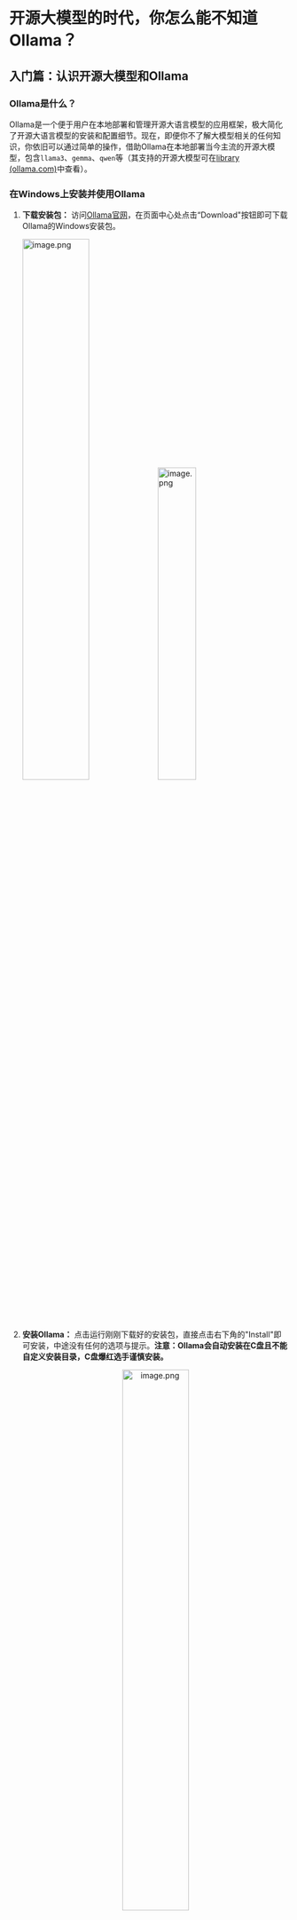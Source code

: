 # 开源大模型的时代，你怎么能不知道Ollama？

## 入门篇：认识开源大模型和Ollama

### Ollama是什么？

Ollama是一个便于用户在本地部署和管理开源大语言模型的应用框架，极大简化了开源大语言模型的安装和配置细节。现在，即便你不了解大模型相关的任何知识，你依旧可以通过简单的操作，借助Ollama在本地部署当今主流的开源大模型，包含`llama3`、`gemma`、`qwen`等（其支持的开源大模型可在[library (ollama.com)](https://ollama.com/library)中查看）。

### 在Windows上安装并使用Ollama

1. **下载安装包：** 访问[Ollama官网](https://ollama.com/)，在页面中心处点击“Download"按钮即可下载Ollama的Windows安装包。

    <img src="https://p3-juejin.byteimg.com/tos-cn-i-k3u1fbpfcp/b0cdd7f30d12460db6100f2fee7c026f~tplv-k3u1fbpfcp-jj-mark:0:0:0:0:q75.image#?w=1263&h=1021&s=77206&e=png&b=ffffff" alt="image.png" width="50%" />


    <img src="https://p1-juejin.byteimg.com/tos-cn-i-k3u1fbpfcp/c56571e305b24501b3ef4d94c5f02d8e~tplv-k3u1fbpfcp-jj-mark:0:0:0:0:q75.image#?w=839&h=945&s=44099&e=png&b=fefefe" alt="image.png" width="38%" />

1. **安装Ollama：** 点击运行刚刚下载好的安装包，直接点击右下角的"Install"即可安装，中途没有任何的选项与提示。**注意：Ollama会自动安装在C盘且不能自定义安装目录，C盘爆红选手谨慎安装。**


    <p align=center><img src="https://p6-juejin.byteimg.com/tos-cn-i-k3u1fbpfcp/99b4544df7c24c6cb46297d6ed9a7848~tplv-k3u1fbpfcp-jj-mark:0:0:0:0:q75.image#?w=894&h=658&s=23060&e=png&b=fefefe" alt="image.png" width="50%" /></p>

1. **检查安装：** 安装完成后Ollama会自动运行，它没有任何的UI界面，只会悄悄地运行在后台（默认端口11434），你可以通过以下方式判断安装结果：

    - **方式一：检查任务栏**

        ![image.png](https://p1-juejin.byteimg.com/tos-cn-i-k3u1fbpfcp/9ddb46d2cd874db8b0ce99bb71b5efe9~tplv-k3u1fbpfcp-jj-mark:0:0:0:0:q75.image#?w=478&h=242&s=70972&e=png&b=f9f9f9)

    - **方式二：浏览器访问`http://localhost:11434`**

        ![image.png](https://p3-juejin.byteimg.com/tos-cn-i-k3u1fbpfcp/dd04b7e0c57d4f9da3e6c95dcd2576d4~tplv-k3u1fbpfcp-jj-mark:0:0:0:0:q75.image#?w=248&h=144&s=2857&e=png&b=1e1e1e)

    - **方式三：在`cmd`中使用`ollama -v`**
        
        ![image.png](https://p9-juejin.byteimg.com/tos-cn-i-k3u1fbpfcp/c963193d269449489cf5ed441edb6a52~tplv-k3u1fbpfcp-jj-mark:0:0:0:0:q75.image#?w=258&h=52&s=2680&e=png&b=0d0d0d)

1. **部署大模型：** 使用`ollama run <model name>`部署/运行大模型。`<model name>`可以在[ollama library](https://ollama.com/library)中查询，其中有众多**标签**可供选择，要注意选择适合自己电脑配置的模型哦！

    <p align=center><img src="https://p3-juejin.byteimg.com/tos-cn-i-k3u1fbpfcp/1145fffbecc5440aa4e37d0713580d72~tplv-k3u1fbpfcp-jj-mark:0:0:0:0:q75.image#?w=800&h=890&s=54800&e=png&b=ffffff" alt="image.png" width="70%" /></p>

    这里我选择`qwen:7b`进行部署，输入命令后，如ollama发现当前没有安装这个模型，则会自动开始下载和安装：

    ![image.png](https://p3-juejin.byteimg.com/tos-cn-i-k3u1fbpfcp/7ec71f22bfe547bea9a6b16715b9ad3c~tplv-k3u1fbpfcp-jj-mark:0:0:0:0:q75.image#?w=1085&h=80&s=7460&e=png&b=0c0c0c)
    
    > **C盘爆红选手注意：**
    > 
    > Ollama的模型安装路径也默认在C盘，如需更改Ollama的模型安装路径，需添加环境变量
    > 
    > <img src="https://p1-juejin.byteimg.com/tos-cn-i-k3u1fbpfcp/d77b9111af644242991bb2a1cd75e5ed~tplv-k3u1fbpfcp-jj-mark:0:0:0:0:q75.image#?w=1088&h=782&s=85923&e=png&b=282828" alt="image.png" width="70%" />
    > <img src="https://p3-juejin.byteimg.com/tos-cn-i-k3u1fbpfcp/3e32695537934d83bf9a8770b231322c~tplv-k3u1fbpfcp-jj-mark:0:0:0:0:q75.image#?w=616&h=655&s=144817&e=png&b=f0f0f0" alt="image.png" width="70%" />

    安装完成后，即可在命令行中与模型对话啦！

### 为什么选择开源大模型？

如果你在其它社区平台搜索关于Ollama的消息，一定会见到很多人认为开源大模型对普通人来说是个累赘品。受制于普通平民电脑的性能，我们一般无法在自己电脑上安装性能较好的模型，因此最后的效果大多都不尽人意，还不如使用现在众多免费的私人大模型平台，如`ChatGPT3.5`等。

既然如此，开源大模型到底适用于什么应用场景，我们为何要使用Ollama呢？既然和免费私有大模型比不过性能，不如换个角度比“**客制化**”。

- **社区灵活性**

像ChatGPT等企业私有模型大多都有既定的输出风格，且没有明确的使用方向，主打一个“综合性”。但代价就是在做“特种”AI时没有竞争力，发现问题你也无法改变它，只能接受它的一切。

但开源大模型的代码和架构是公开的,用户可以根据自己的需求进行定制和调整,增强了适用性。光是在B站搜索“模型名+微调”，你就可以收获大量资料可供参考。用开源大模型定制自己的“小老婆”不香嘛？

![image.png](https://p3-juejin.byteimg.com/tos-cn-i-k3u1fbpfcp/f6d6a601b1d8422cbeb5cdd2391e2cd7~tplv-k3u1fbpfcp-jj-mark:0:0:0:0:q75.image#?w=1686&h=899&s=1053210&e=png&b=fdfcfc)

- **搭建知识库+隐私保护**

既然开源大模型可以移植到本地运行，那么意味着它是个离线平台，隐私保护可谓顶尖存在。这对有~~隐私洁癖~~和企业信息保密需求的用户来说是非常重要了。

不仅如此，你也可以在本地构建自己的知识库，上传文件、投喂数据，让本地大模型作为你的资料管家。

- **节省成本**

开源大模型通常可以免费获取和使用，开发应用时也无需再调取天价API让钱包两空了。在云端服务器上部署开源大模型构建AI应用也是不错的选择！



## 进阶篇：Ollama的更多运用

### 用Open WebUI可视化管理Ollama

#### 关于Open WebUI

Open WebUI 是一个功能丰富、易于使用的自托管 WebUI，旨在完全离线运行。它支持多种 LLM 运行器，包括 Ollama 和 OpenAI API。

使用它和Ollama配合，就可以摆脱黑乎乎的命令行窗口与你在Ollama上部署的大模型对话，并且享用与ChatGPT如出一辙的优雅UI界面。


![image.png](https://p3-juejin.byteimg.com/tos-cn-i-k3u1fbpfcp/eaaf19cbcb324113bfc9c9829bed7e52~tplv-k3u1fbpfcp-jj-mark:0:0:0:0:q75.image#?w=1701&h=953&s=67248&e=png&b=191919)

在这里你可以与你所有已安装的模型进行对话，也可以管理Ollama上的模型：

![image.png](https://p1-juejin.byteimg.com/tos-cn-i-k3u1fbpfcp/c6994c61868840468b44677a6e35717b~tplv-k3u1fbpfcp-jj-mark:0:0:0:0:q75.image#?w=594&h=365&s=19693&e=png&b=1b1b1b)

如果你的机器足够强悍，也可以借助这个平台将机器上的大模型分享给你的同事/好友一同使用，Open WebUI也不同用户权限的设置。

#### 安装Open WebUI

Open WebUI官方推荐使用`docker`安装，如果在本机运行Ollama，你只需在电脑中安装docker，然后运行以下指令：
```bash
docker run -d -p 3000:8080 --add-host=host.docker.internal:host-gateway -v open-webui:/app/backend/data --name open-webui --restart always ghcr.io/open-webui/open-webui:main
```

> 如果Ollama不在本机运行，则需在命令中添加`-e OLLAMA_BASE_URL = http://example.com:11434`设置Ollama运行的地址哦！

之后即可访问`localhost:3000`进入Open WebUI界面啦！

![image.png](https://p6-juejin.byteimg.com/tos-cn-i-k3u1fbpfcp/eb2734d557414785a5cd40f3669ea400~tplv-k3u1fbpfcp-jj-mark:0:0:0:0:q75.image#?w=736&h=510&s=19887&e=png&b=0e0e0e)

首次使用需要点击`Sign up`注册账号，第一个账号注册的账号会默认拥有管理员权限。

注册完成后会自动登录，此时点击左下角的头像，点击`Settings`即可进入设置页面，以调整语言、Ollama路径、Ollama模型等设置：

![image.png](https://p1-juejin.byteimg.com/tos-cn-i-k3u1fbpfcp/9e97e9d43f554b11bad887b66e97ee7e~tplv-k3u1fbpfcp-jj-mark:0:0:0:0:q75.image#?w=360&h=333&s=11436&e=png&b=1a1a1a)

### 用FastGPT客制化大模型

Open WebUI只让我们收获了一个优雅的界面便于我们访问和管理Ollama运行的模型，但貌似并没有体现Ollama与开源大模型的优势。接下来，FastGPT可以带你构建一个强大的**私人本地知识库**！

[快速了解 FastGPT（FastGPT文档）](https://doc.fastai.site/docs/intro/)

FastGPT 是一个基于 LLM 大语言模型的知识库问答系统，提供开箱即用的数据处理、模型调用等能力。同时可以通过 Flow 可视化进行工作流编排，从而实现复杂的问答场景！

如果你现在还没有在本地部署Ollama与FastGPT，又想快速尝试FastGPT的功能，可以使用官方已经部署好的 [FastGPT Demo](https://fastgpt.in/) 进行体验！

接下来将介绍它的几个特色功能：

- **打造专属AI客服**

大语言模型横空出世时，就有不少人幻想它替代客服岗位的样子。但受制于OpenAI API价格昂贵，一些企业内部规定不便对外流出也不便融入大模型开发中等因素，AI客服的应用场景还是较少地进入我们的视野。

但是FastUI第一个能力便是打造专属AI客服。你可以通过导入企业服务规定、客服培训内容、企业项目介绍等文件构建客服知识库。如在本地部署，这些知识库将处于离线状态，可以有效保护企业隐私信息。

<p align=center><img src="https://p9-juejin.byteimg.com/tos-cn-i-k3u1fbpfcp/ab2988f02228438f8a60c5ec7107c6aa~tplv-k3u1fbpfcp-jj-mark:0:0:0:0:q75.image#?w=451&h=561&s=28265&e=png&b=ffffff" alt="image.png" width="50%" /></p>

之后可以根据构建的知识库创建AI应用，甚至设置不同工作流以优化客服AI的实际使用效果，让它更加智能，回答准确率更高！

- **自动数据预处理**

FastGPT对于构建知识库的过程做了诸多优化，提供手动输入、直接分段、LLM 自动处理和 CSV 等多种数据导入途径。

<img src="https://p1-juejin.byteimg.com/tos-cn-i-k3u1fbpfcp/cf5be4e578d742e5ba1585a5253d63e5~tplv-k3u1fbpfcp-jj-mark:0:0:0:0:q75.image#?w=161&h=229&s=5568&e=png&b=ffffff" alt="image.png" width="25%" />

<img src="https://p9-juejin.byteimg.com/tos-cn-i-k3u1fbpfcp/ca0159f5664f4fa0b9e81b51bdb76b72~tplv-k3u1fbpfcp-jj-mark:0:0:0:0:q75.image#?w=603&h=354&s=14532&e=png&b=f3f5fb" alt="image.png" width="70%" />

其中“直接分段”支持通过 PDF、WORD、Markdown 和 CSV 文档内容作为上下文。上传内容后，FastGPT 会自动对文本数据进行预处理、向量化和 QA 分割，节省手动训练时间，提升效能。

![image.png](https://p6-juejin.byteimg.com/tos-cn-i-k3u1fbpfcp/c15e7d9123ab42d59fea8b7557744ba3~tplv-k3u1fbpfcp-jj-mark:0:0:0:0:q75.image#?w=1413&h=924&s=264956&e=png&b=f4f7f9)

另外还支持搜索测试，检测知识库文本与测试提问语句的相关度，检验知识库文本和问题的相关度。


![image.png](https://p1-juejin.byteimg.com/tos-cn-i-k3u1fbpfcp/333a10f389004cc6a05027264b6a485d~tplv-k3u1fbpfcp-jj-mark:0:0:0:0:q75.image#?w=1387&h=519&s=86113&e=png&b=f7f7f9)

- **工作流编排**

前面提到，在应用AI客服场景中，可以使用工作流编排优化AI客服的使用效果。FastGPT提供多种工作流功能，甚至可以自己开发插件满足客制化需要，而且编排界面也是非常友好，小白也能理解！

![image.png](https://p9-juejin.byteimg.com/tos-cn-i-k3u1fbpfcp/be835033b71845fc846cd5ca119a6a36~tplv-k3u1fbpfcp-jj-mark:0:0:0:0:q75.image#?w=1701&h=958&s=182250&e=png&b=f5f6f9)

- **强大的API集成**

FastGPT 对外的 API 接口对齐了 OpenAI 官方接口，可以直接接入现有的 GPT 应用，也可以轻松集成到企业微信、公众号、飞书等平台。这样，就可以使用免费的开源大模型构建属于自己的AI应用了！

## 总结：开源大模型的意义是什么？

### 开源大模型的优势

1.  **降低使用门槛**：开源大模型使得非专业用户也能接触到尖端的人工智能技术。无论是学生、研究人员还是中小企业，都可以通过开源大模型进行创新和研发，而不再受制于高昂的成本。
1.  **促进技术创新**：开源社区的活跃度和多样性使得技术可以快速迭代和优化。全球的开发者可以共同参与模型的改进和应用，推动技术的不断进步。
1.  **增强透明度和信任**：开源的本质决定了其透明性。用户可以详细了解模型的构建和工作原理，减少对“黑箱”算法的担忧，从而增加对人工智能技术的信任。
1.  **推动教育普及**：开源大模型为教育机构提供了丰富的教学资源。学生可以通过实际操作，深入理解人工智能技术的运作机制，培养实践能力和创新意识。

### 开源大模型对科技平权的推动

#### 提供公平的技术资源

开源大模型打破了技术垄断，使得先进的人工智能技术不再是少数几家大公司的专利。任何人都可以平等地获取和利用这些资源，从而大大降低了创新的成本和门槛。这为各行各业的中小企业、初创公司和个人开发者提供了公平竞争的机会。

#### 支持多样化应用

由于开源大模型的灵活性，用户可以根据自身需求进行个性化的调整和优化。无论是在医疗、教育、金融还是社会公益领域，开源大模型都可以被广泛应用，从而推动各个领域的科技进步，促进社会的整体发展。

开源大模型的流行，意味着人们了解AI、使用AI的门槛进一步降低，不需要高昂的成本，就可以创造出大模型的差异性，进一步推进了技术平权。这同样意味着，把握住开源大模型的浪潮，就是掌住了下一个科技创业的风口。

### 开源大模型与私有大模型的对比

#### 成本

-   **开源大模型**：用户可以免费获取和使用模型，极大地降低了技术门槛和使用成本。这对于中小企业和个人开发者尤为重要。
-   **私有大模型**：通常需要支付高额的费用才能获取使用权，这使得许多资源有限的用户难以承担。

#### 透明度

-   **开源大模型**：由于代码和模型参数都是公开的，用户可以详细了解模型的构建和运作机制，增强了透明度和信任度。
-   **私有大模型**：通常是“黑箱”操作，用户难以了解模型的内部细节，增加了不确定性和信任问题。

#### 创新速度

-   **开源大模型**：开源社区的协作能够快速迭代和优化模型，促进技术的快速发展和普及。
-   **私有大模型**：依赖于公司内部的研发团队，创新速度相对较慢，且成果不易对外共享。

#### 灵活性

-   **开源大模型**：用户可以根据自身需求自由修改和优化模型，适应多样化的应用场景。
-   **私有大模型**：用户只能在提供的功能范围内使用，灵活性较低，难以满足个性化需求。
